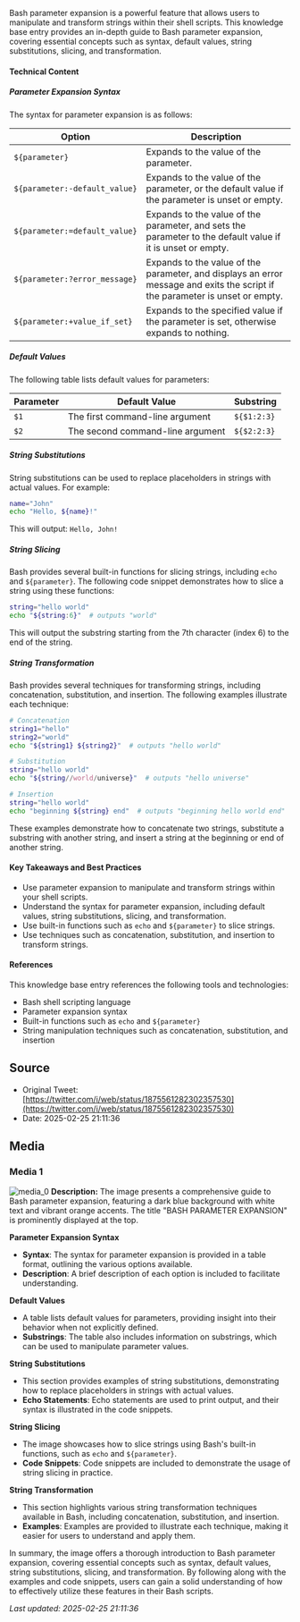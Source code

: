 Bash parameter expansion is a powerful feature that allows users to manipulate and transform strings within their shell scripts. This knowledge base entry provides an in-depth guide to Bash parameter expansion, covering essential concepts such as syntax, default values, string substitutions, slicing, and transformation.

#### Technical Content
##### Parameter Expansion Syntax
The syntax for parameter expansion is as follows:

| Option | Description |
| --- | --- |
| `${parameter}` | Expands to the value of the parameter. |
| `${parameter:-default_value}` | Expands to the value of the parameter, or the default value if the parameter is unset or empty. |
| `${parameter:=default_value}` | Expands to the value of the parameter, and sets the parameter to the default value if it is unset or empty. |
| `${parameter:?error_message}` | Expands to the value of the parameter, and displays an error message and exits the script if the parameter is unset or empty. |
| `${parameter:+value_if_set}` | Expands to the specified value if the parameter is set, otherwise expands to nothing. |

##### Default Values
The following table lists default values for parameters:

| Parameter | Default Value | Substring |
| --- | --- | --- |
| `$1` | The first command-line argument | `${$1:2:3}` |
| `$2` | The second command-line argument | `${$2:2:3}` |

##### String Substitutions
String substitutions can be used to replace placeholders in strings with actual values. For example:
```bash
name="John"
echo "Hello, ${name}!"
```
This will output: `Hello, John!`

##### String Slicing
Bash provides several built-in functions for slicing strings, including `echo` and `${parameter}`. The following code snippet demonstrates how to slice a string using these functions:
```bash
string="hello world"
echo "${string:6}"  # outputs "world"
```
This will output the substring starting from the 7th character (index 6) to the end of the string.

##### String Transformation
Bash provides several techniques for transforming strings, including concatenation, substitution, and insertion. The following examples illustrate each technique:
```bash
# Concatenation
string1="hello"
string2="world"
echo "${string1} ${string2}"  # outputs "hello world"

# Substitution
string="hello world"
echo "${string//world/universe}"  # outputs "hello universe"

# Insertion
string="hello world"
echo "beginning ${string} end"  # outputs "beginning hello world end"
```
These examples demonstrate how to concatenate two strings, substitute a substring with another string, and insert a string at the beginning or end of another string.

#### Key Takeaways and Best Practices

* Use parameter expansion to manipulate and transform strings within your shell scripts.
* Understand the syntax for parameter expansion, including default values, string substitutions, slicing, and transformation.
* Use built-in functions such as `echo` and `${parameter}` to slice strings.
* Use techniques such as concatenation, substitution, and insertion to transform strings.

#### References
This knowledge base entry references the following tools and technologies:

* Bash shell scripting language
* Parameter expansion syntax
* Built-in functions such as `echo` and `${parameter}`
* String manipulation techniques such as concatenation, substitution, and insertion
## Source

- Original Tweet: [https://twitter.com/i/web/status/1875561282302357530](https://twitter.com/i/web/status/1875561282302357530)
- Date: 2025-02-25 21:11:36


## Media

### Media 1
![media_0](./media_0.jpg)
**Description:** The image presents a comprehensive guide to Bash parameter expansion, featuring a dark blue background with white text and vibrant orange accents. The title "BASH PARAMETER EXPANSION" is prominently displayed at the top.

**Parameter Expansion Syntax**

*   **Syntax**: The syntax for parameter expansion is provided in a table format, outlining the various options available.
*   **Description**: A brief description of each option is included to facilitate understanding.

**Default Values**

*   A table lists default values for parameters, providing insight into their behavior when not explicitly defined.
*   **Substrings**: The table also includes information on substrings, which can be used to manipulate parameter values.

**String Substitutions**

*   This section provides examples of string substitutions, demonstrating how to replace placeholders in strings with actual values.
*   **Echo Statements**: Echo statements are used to print output, and their syntax is illustrated in the code snippets.

**String Slicing**

*   The image showcases how to slice strings using Bash's built-in functions, such as `echo` and `${parameter}`.
*   **Code Snippets**: Code snippets are included to demonstrate the usage of string slicing in practice.

**String Transformation**

*   This section highlights various string transformation techniques available in Bash, including concatenation, substitution, and insertion.
*   **Examples**: Examples are provided to illustrate each technique, making it easier for users to understand and apply them.

In summary, the image offers a thorough introduction to Bash parameter expansion, covering essential concepts such as syntax, default values, string substitutions, slicing, and transformation. By following along with the examples and code snippets, users can gain a solid understanding of how to effectively utilize these features in their Bash scripts.

*Last updated: 2025-02-25 21:11:36*